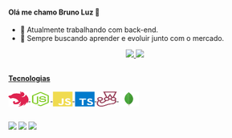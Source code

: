 #### Olá me chamo Bruno Luz 👋

- 🔭 Atualmente trabalhando com back-end.
- 🌱 Sempre buscando aprender e evoluir junto com o mercado.
<div align="center">
  <a href="https://github.com/bsanluz">
  <img height="180em"src="https://github-readme-stats.vercel.app/api?username=bsanluz&show_icons=true&theme=tokyonight&include_all_commits=true&count_private=true"/>
  <img height="100em" src="https://github-readme-stats.vercel.app/api/top-langs/?username=bsanluz&layout=compact&langs_count=7&theme=tokyonight"/>
</div>
  
  ##
   #### Tecnologias
<div style="display: inline_block">
  <img align="center" alt="bruno-nest" height="30" width="40" src="https://raw.githubusercontent.com/devicons/devicon/master/icons/nestjs/nestjs-plain.svg">
  <img align="center" alt="bruno-node" height="30" width="40" src="https://raw.githubusercontent.com/devicons/devicon/master/icons/nodejs/nodejs-plain.svg">
  <img align="center" alt="bruno-Js" height="30" width="40" src="https://raw.githubusercontent.com/devicons/devicon/master/icons/javascript/javascript-plain.svg">
  <img align="center" alt="bruno-Ts" height="30" width="40" src="https://raw.githubusercontent.com/devicons/devicon/master/icons/typescript/typescript-plain.svg">
  <img align="center" alt="bruno-jest" height="30" width="40" src="https://raw.githubusercontent.com/devicons/devicon/master/icons/jest/jest-plain.svg">
  <img align="center" alt="bruno-mongo" height="30" width="40" src="https://raw.githubusercontent.com/devicons/devicon/master/icons/mongodb/mongodb-original.svg">
</div>
  
  ##
 
 <div> 
  <a href="https://instagram.com/bruulu_z" target="_blank"><img src="https://img.shields.io/badge/-Instagram-%23E4405F?style=for-the-badge&logo=instagram&logoColor=white" target="_blank"></a>
  <a href = "mailto:bsanluz@gmail.com"><img src="https://img.shields.io/badge/-Gmail-%23333?style=for-the-badge&logo=gmail&logoColor=white" target="_blank"></a>
  <a href="https://www.linkedin.com/in/bruno-dos-santos-da-luz-880987144" target="_blank"><img src="https://img.shields.io/badge/-LinkedIn-%230077B5?style=for-the-badge&logo=linkedin&logoColor=white" target="_blank"></a> 
</div>
